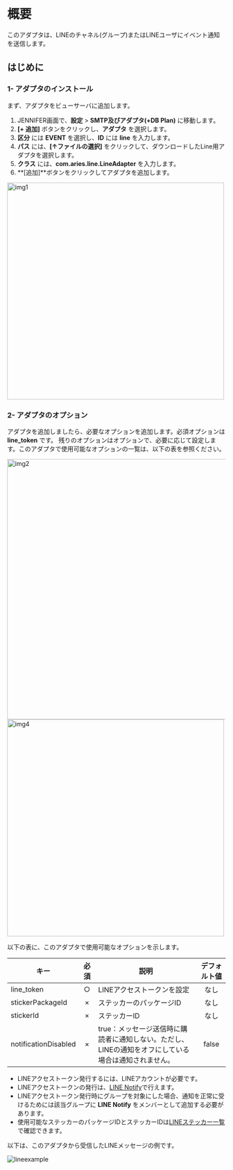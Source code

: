 # 概要
このアダプタは、LINEのチャネル(グループ)またはLINEユーザにイベント通知を送信します。

## はじめに

### 1- アダプタのインストール
まず、アダプタをビューサーバに追加します。
1. JENNIFER画面で、**設定** > **SMTP及びアダプタ(+DB Plan)** に移動します。
2. **[+ 追加]** ボタンをクリックし、**アダプタ** を選択します。
3. **区分** には **EVENT** を選択し、**ID** には **line** を入力します。
4. **パス** には、**[↑ファイルの選択]** をクリックして、ダウンロードしたLine用アダプタを選択します。
5. **クラス** には、**com.aries.line.LineAdapter** を入力します。
6. **[追加]**ボタンをクリックしてアダプタを追加します。

<img width="500" alt="img1" src="https://github.com/ju-hyun/jennifer-view-adapter-line/assets/30456085/7ddde066-0e41-49f0-af0f-10a67e0d29a6">


### 2- アダプタのオプション 
アダプタを追加しましたら、必要なオプションを追加します。必須オプションは **line_token** です。
残りのオプションはオプションで、必要に応じて設定します。このアダプタで使用可能なオプションの一覧は、以下の表を参照ください。

<img width="600" alt="img2" src="https://github.com/ju-hyun/jennifer-view-adapter-line/assets/30456085/8d40940c-9497-4ec0-9cae-fe171131330a">

<img width="500" alt="img4" src="https://github.com/ju-hyun/jennifer-view-adapter-line/assets/30456085/c3705006-2e4f-4172-8fdc-88110d70b35a">

以下の表に、このアダプタで使用可能なオプションを示します。

| キー                 | 必須    | 説明                    | デフォルト値   |
| ------------------- |:------:|-------------------------|:------------:|
| line_token          | ○      | LINEアクセストークンを設定 | なし         | 
| stickerPackageId    | ×      | ステッカーのパッケージID   | なし         | 
| stickerId           | ×      | ステッカーID             | なし         |
| notificationDisabled| ×      | true：メッセージ送信時に購読者に通知しない。ただし、LINEの通知をオフにしている場合は通知されません。 | false

* LINEアクセストークン発行するには、LINEアカウントが必要です。
* LINEアクセストークンの発行は、[LINE Notify](https://notify-bot.line.me/ja/)で行えます。
* LINEアクセストークン発行時にグループを対象にした場合、通知を正常に受けるためには該当グループに **LINE Notify** をメンバーとして追加する必要があります。
* 使用可能なステッカーのパッケージIDとステッカーIDは[LINEステッカー一覧](https://developers.line.biz/ja/docs/messaging-api/sticker-list/)で確認できます。



以下は、このアダプタから受信したLINEメッセージの例です。

![lineexample](https://github.com/ju-hyun/jennifer-view-adapter-line/assets/30456085/be012bcf-b08b-4e3b-ab66-68388008ff52)